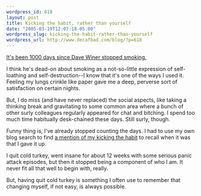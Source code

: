 ```yaml
--- 
wordpress_id: 618
layout: post
title: Kicking the habit, rather than yourself
date: "2005-03-19T12:07:18-05:00"
wordpress_slug: kicking-the-habit-rather-than-yourself
wordpress_url: http://www.decafbad.com/blog/?p=618
---
```

[It's been 1000 days since Dave Winer stopped smoking.][smoke]  

  I think he's dead-on about smoking as a not-so-little expression of self-loathing and self-destruction--I know that it's one of the ways I used it.  Feeling my lungs crinkle like paper gave me a deep, perverse sort of satisfaction on certain nights.
  
  But, I do miss (and have never replaced) the social aspects, like taking a thinking break and gravitating to some common area where a bunch of other surly colleagues regularly appeared for chat and bitching.  I spend too much time habitually desk-chained these days.  Still surly, though.
  
  Funny thing is, I've already stopped counting the days.  I had to use my own blog search to find [a mention of my kicking the habit][habit] to recall when it was that I gave it up.
  
  I quit cold turkey, went insane for about 12 weeks with some serious panic attack episodes, but then it stopped being a component of who I am.  It never fit all that well to begin with, really.  
  
  But, having quit cold turkey is something I often use to remember that changing myself, if not easy, is always possible.

[habit]:http://www.decafbad.com/blog/2002/06/24/ooobod
[smoke]:http://archive.scripting.com/2005/03/10#notThatIveBeenCountingOrAnything
